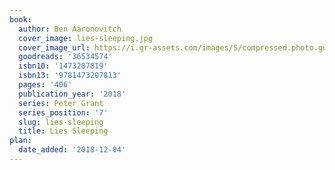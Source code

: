 ```yaml
---
book:
  author: Ben Aaronovitch
  cover_image: lies-sleeping.jpg
  cover_image_url: https://i.gr-assets.com/images/S/compressed.photo.goodreads.com/books/1517326409l/36534574._SX98_.jpg
  goodreads: '36534574'
  isbn10: '1473207819'
  isbn13: '9781473207813'
  pages: '406'
  publication_year: '2018'
  series: Peter Grant
  series_position: '7'
  slug: lies-sleeping
  title: Lies Sleeping
plan:
  date_added: '2018-12-04'
---
```

